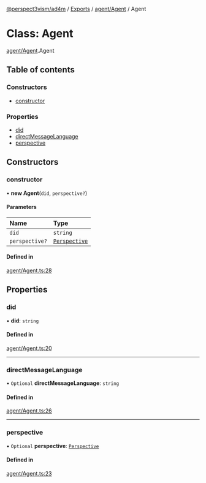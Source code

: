 [@perspect3vism/ad4m](../README.md) / [Exports](../modules.md) / [agent/Agent](../modules/agent_Agent.md) / Agent

# Class: Agent

[agent/Agent](../modules/agent_Agent.md).Agent

## Table of contents

### Constructors

- [constructor](agent_Agent.Agent.md#constructor)

### Properties

- [did](agent_Agent.Agent.md#did)
- [directMessageLanguage](agent_Agent.Agent.md#directmessagelanguage)
- [perspective](agent_Agent.Agent.md#perspective)

## Constructors

### constructor

• **new Agent**(`did`, `perspective?`)

#### Parameters

| Name | Type |
| :------ | :------ |
| `did` | `string` |
| `perspective?` | [`Perspective`](perspectives_Perspective.Perspective.md) |

#### Defined in

[agent/Agent.ts:28](https://github.com/perspect3vism/ad4m/blob/cbcbd30/src/agent/Agent.ts#L28)

## Properties

### did

• **did**: `string`

#### Defined in

[agent/Agent.ts:20](https://github.com/perspect3vism/ad4m/blob/cbcbd30/src/agent/Agent.ts#L20)

___

### directMessageLanguage

• `Optional` **directMessageLanguage**: `string`

#### Defined in

[agent/Agent.ts:26](https://github.com/perspect3vism/ad4m/blob/cbcbd30/src/agent/Agent.ts#L26)

___

### perspective

• `Optional` **perspective**: [`Perspective`](perspectives_Perspective.Perspective.md)

#### Defined in

[agent/Agent.ts:23](https://github.com/perspect3vism/ad4m/blob/cbcbd30/src/agent/Agent.ts#L23)
